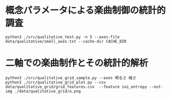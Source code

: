 # 概念パラメータによる楽曲制御の統計的調査
```
python3 ./src/qualitative_test.py -n 5 --axes-file data/qualitative/small_axes.txt --cache-dir CACHE_DIR
```

# 二軸での楽曲制作とその統計的解析
```
python3 ./src/qualitative_grid_sample.py --axes 明るさ 暗さ
python3 ./src/qualitative_grid_plot.py --csv data/qualitative_grid/grid_features.csv  --feature ioi_entropy --out-img ./data/qualitative_grid/a.png
```